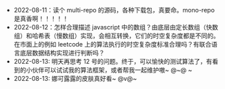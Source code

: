 - 2022-08-11：读个 multi-repo 的源码，各种下载包，真要命。mono-repo 是真香啊！！！！！
- 2022-08-12：怎样合理描述 javascript 中的数组？由底层由定长数组（快数组）和哈希表（慢数组）实现，会相互转换，它们的时空复杂度都是不同的。在市面上的例如 leetcode 上的算法执行的时空复杂度标准合理吗？有联合语言底层数据结构实现进行判断吗？
- 2022-08-13: 明天再思考 12 号的问题。终于，可以愉快的测试算法了，有看到的小伙伴可以试试我的算法框架，或者帮我一起维护嗷~ @~@ ~
- 2022-08-13: 娜可露露的皮肤真好看~ @v@~